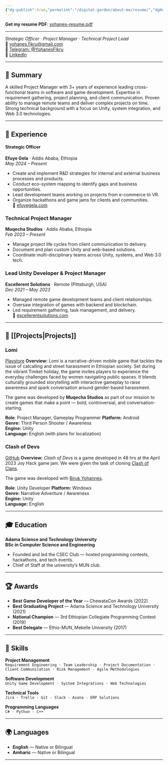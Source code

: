 ```yaml
---
{"dg-publish":true,"permalink":"/digital-garden/about-me/resume/","dgHomeLink":true,"dgShowInlineTitle":true,"dgShowFileTree":true,"dgEnableSearch":true}
---
```


**Get my resume PDF**: [yohanes-resume.pdf](https://drive.google.com/file/d/15WZDgtFQRlgfGmMmmqjc6YwNJyPppq3J/view?usp=drive_link)

---
*Strategic Officer · Project Manager · Technical Project Lead*  
📧 yohanes.fikru@gmail.com  
🔗 [Telegram: @YohanesFikru](https://t.me/YohanesFikru)  
🔗 [LinkedIn](https://linkedin.com/in/yohanesfikru)  

---

## 🧠 Summary

A skilled Project Manager with 3+ years of experience leading cross-functional teams in software and game development. Expertise in requirement gathering, project planning, and client communication. Proven ability to manage remote teams and deliver complex projects on time. Strong technical background with a focus on Unity, system integration, and Web 3.0 technologies.

---

## 💼 Experience

#### **Strategic Officer**  
**Efuye Gela** · Addis Ababa, Ethiopia  
*May 2024 – Present*  
- Create and implement R&D strategies for internal and external business processes and products.  
- Conduct eco-system mapping to identify gaps and business opportunities.  
- Lead development teams working on projects from e-commerce to VR.  
- Organize hackathons and game jams for clients and communities.  
🔗 [efuyegela.com](https://efuyegela.com/)

### **Technical Project Manager**  
**Muqecha Studios** · Addis Ababa, Ethiopia  
*Feb 2023 – Present*  
- Manage project life cycles from client communication to delivery.  
- Document and plan custom Unity and web-based solutions.  
- Coordinate multi-disciplinary teams across Unity, systems, and Web 3.0 tech.

### **Lead Unity Developer & Project Manager**  
**Excellerent Solutions** · Remote (Pittsburgh, USA)  
*Dec 2021 – May 2023*  
- Managed remote game development teams and client relationships.  
- Oversaw integration of games with backend and blockchain.  
- Led requirement gathering, task management, and delivery.  
🔗 [excellerentsolutions.com](https://excellerentsolutions.com/)

---
## 📁 [[Projects\|Projects]]
### **Lomi**
[Playstore](https://play.google.com/store/apps/details?id=com.MuqechaStudios.Lomi&hl=en)
**Overview:**  _Lomi_ is a narrative-driven mobile game that tackles the issue of catcalling and street harassment in Ethiopian society. Set during the vibrant Timket holiday, the game invites players to experience the everyday challenges faced by women navigating public spaces. It blends culturally grounded storytelling with interactive gameplay to raise awareness and spark conversation around gender-based harassment.

The game was developed by **Muqecha Studios** as part of our mission to create games that make a point — bold, controversial, and conversation-starting.

**Role**: Project Manager, Gameplay Programmer
**Platform:** Android  
**Genre:** Third Person Shooter / Awareness  
**Engine:** Unity  
**Language:** English (with plans for localization)

### **Clash of Devs**
[GitHub](https://github.com/Muqecha-Studios/Clash-of-Devs)
**Overview:**  _Clash of Devs_ is a game developed in 48 hrs at the April 2023 Joy Hack game jam. We were given the task of cloning [Clash of Clans](https://play.google.com/store/apps/details?id=com.supercell.clashofclans&hl=en). 

The game was developed with [Biruk Yohannes](https://www.linkedin.com/in/birukblend/).

**Role**: Unity Developer
**Platform:** Windows  
**Genre:** Narrative Adventure / Awareness  
**Engine:** Unity  
**Language:** English

---
## 🎓 Education

**Adama Science and Technology University**  
**BSc in Computer Science and Engineering**  
- Founded and led the CSEC Club — hosted programming contests, hackathons, and tech events.  
- Chief of Staff at the university’s MUN club.

---

## 🏆 Awards

- **Best Game Developer of the Year** — ChewataCon Awards (2022)  
- **Best Graduating Project** — Adama Science and Technology University (2021)  
- **National Champion** — 3rd Ethiopian Collegiate Programming Contest (2019)  
- **Best Delegate** — Ethio-MUN, Mekelle University (2017)  

---

## 🧩 Skills

**Project Management**  
`Requirement Engineering · Team Leadership · Project Documentation · Client Communication · Risk Management · Agile Methodologies`

**Software Development**  
`Unity Game Development · System Integrations · Web Technologies`

**Technical Tools**  
`Jira · Trello · Git · Slack · Asana · ERP Solutions`

**Programming Languages**  
`C# · Python · C++`

---

## 🌍 Languages

- **English** — Native or Bilingual
- **Amharic** — Native or Bilingual

---


